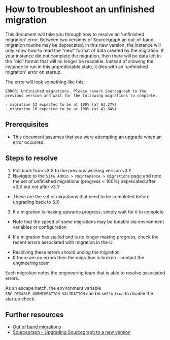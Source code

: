 # How to troubleshoot an unfinished migration

This document will take you through how to resolve an 'unfinished migration' error. Between two versions of Sourcegraph an out-of-band migration routine may be deprecated. In this new version, the instance will only know how to read the "new" format of data created by the migration. If your instance did not complete the migration, then there will be data left in the "old" format that will no longer be readable. Instead of allowing the instance to run in this unpredictable state, it dies with an 'unfinished migration' error on startup.

The error will look something like this:

```
ERROR: Unfinished migrations. Please revert Sourcegraph to the previous version and wait for the following migrations to complete.

- migration 12 expected to be at 100% (at 63.27%)
- migration 16 expected to be at 100% (at 41.84%)
```

## Prerequisites

* This document assumes that you were attempting an upgrade when an error occurred.

## Steps to resolve

1. Roll back from v3.X to the previous working version v3.Y
2. Navigate to the `Site Admin > Maintenance > Migrations` page and note the set of unfinished migrations (progress < 100%) deprecated after v3.X but not after v3.Y
  - These are the set of migrations that need to be completed before upgrading back to 3.X
3. If a migration is making upwards progress, simply wait for it to complete
  - Note that the speed of some migrations may be tunable via environment variables or configuration
4. If a migration has stalled and is no longer making progress, check the recent errors associated with migration in the UI
  - Resolving these errors should unclog the migration
  - If there are no errors then the migration is broken - contact the engineering team

Each migration notes the engineering team that is able to resolve associated errors.

As an escape hatch, the environment variable `SRC_DISABLE_OOBMIGRATION_VALIDATION` can be set to `true` to disable the startup check.

## Further resources

* [Out of band migrations](../migration/index.md)
* [Sourcegraph - Upgrading Sourcegraph to a new version](https://docs.sourcegraph.com/admin/updates)
